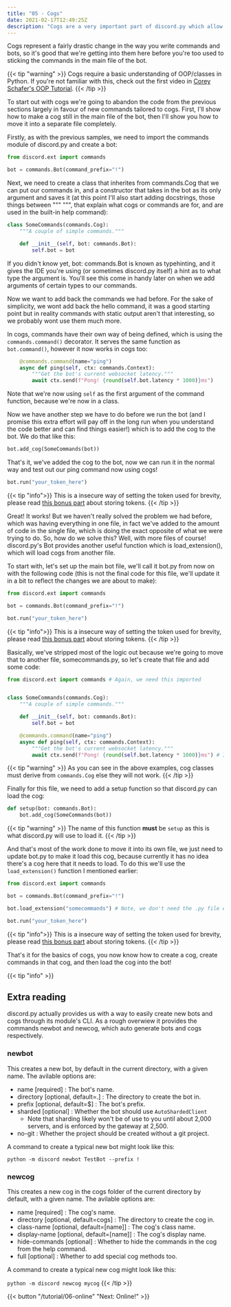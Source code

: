 ```yaml
---
title: "05 - Cogs"
date: 2021-02-17T12:49:25Z
description: "Cogs are a very important part of discord.py which allow you to organise your commands into groups - not to be confused with actual command groups, which will be explained later in the tutorial."
---
```


Cogs represent a fairly drastic change in the way you write commands and bots, so it's good that we're getting into them here before you're too used to sticking the commands in the main file of the bot.

{{< tip "warning" >}}
Cogs require a basic understanding of OOP/classes in Python. If you're not familiar with this, check out the first video in [Corey Schafer's OOP Tutorial](https://www.youtube.com/playlist?list=PL-osiE80TeTsqhIuOqKhwlXsIBIdSeYtc).
{{< /tip >}}

To start out with cogs we're going to abandon the code from the previous sections largely in favour of new commands tailored to cogs. First, I'll show how to make a cog still in the main file of the bot, then I'll show you how to move it into a separate file completely.

Firstly, as with the previous samples, we need to import the commands module of discord.py and create a bot:

```py
from discord.ext import commands

bot = commands.Bot(command_prefix="!")
```

Next, we need to create a class that inherites from commands.Cog that we can put our commands in, and a constructor that takes in the bot as its only argument and saves it (at this point I'll also start adding docstrings, those things between """ """, that explain what cogs or commands are for, and are used in the built-in help command):

```py
class SomeCommands(commands.Cog):
    """A couple of simple commands."""

    def __init__(self, bot: commands.Bot):
        self.bot = bot
```

If you didn't know yet, bot: commands.Bot is known as typehinting, and it gives the IDE you're using (or sometimes discord.py itself) a hint as to what type the argument is. You'll see this come in handy later on when we add arguments of certain types to our commands.

Now we want to add back the commands we had before. For the sake of simplicity, we wont add back the hello command, it was a good starting point but in reality commands with static output aren't that interesting, so we probably wont use them much more.

In cogs, commands have their own way of being defined, which is using the `commands.command()` decorator. It serves the same function as `bot.command()`, however it now works in cogs too:

```py
    @commands.command(name="ping")
    async def ping(self, ctx: commands.Context):
        """Get the bot's current websocket latency."""
        await ctx.send(f"Pong! {round(self.bot.latency * 1000)}ms")
```

Note that we're now using `self` as the first argument of the command function, because we're now in a class.

Now we have another step we have to do before we run the bot (and I promise this extra effort will pay off in the long run when you understand the code better and can find things easier!) which is to add the cog to the bot. We do that like this:

```py
bot.add_cog(SomeCommands(bot))
```

That's it, we've added the cog to the bot, now we can run it in the normal way and test out our ping command now using cogs!

```py
bot.run("your_token_here")
```
{{< tip "info">}}
This is a insecure way of setting the token used for brevity, please read [this bonus part](/tips/tokens) about storing tokens.
{{< /tip >}}

Great! It works! But we haven't really solved the problem we had before, which was having everything in one file, in fact we've added to the amount of code in the single file, which is doing the exact opposite of what we were trying to do. So, how do we solve this? Well, with more files of course! discord.py's Bot provides another useful function which is load_extension(), which will load cogs from another file.

To start with, let's set up the main bot file, we'll call it bot.py from now on with the following code (this is not the final code for this file, we'll update it in a bit to reflect the changes we are about to make):

```py
from discord.ext import commands

bot = commands.Bot(command_prefix="!")

bot.run("your_token_here")
```
{{< tip "info">}}
This is a insecure way of setting the token used for brevity, please read [this bonus part](/tips/tokens) about storing tokens.
{{< /tip >}}

Basically, we've stripped most of the logic out because we're going to move that to another file, somecommands.py, so let's create that file and add some code:

```py
from discord.ext import commands # Again, we need this imported


class SomeCommands(commands.Cog):
    """A couple of simple commands."""

    def __init__(self, bot: commands.Bot):
        self.bot = bot

    @commands.command(name="ping")
    async def ping(self, ctx: commands.Context):
        """Get the bot's current websocket latency."""
        await ctx.send(f"Pong! {round(self.bot.latency * 1000)}ms") # It's now self.bot.latency
```

{{< tip "warning" >}}
As you can see in the above examples, cog classes must derive from `commands.Cog` else they will not work.
{{< /tip >}}

Finally for this file, we need to add a setup function so that discord.py can load the cog:

```py
def setup(bot: commands.Bot):
    bot.add_cog(SomeCommands(bot))
```

{{< tip "warning" >}}
The name of this function **must** be `setup` as this is what discord.py will use to load it.
{{< /tip >}}

And that's most of the work done to move it into its own file, we just need to update bot.py to make it load this cog, because currently it has no idea there's a cog here that it needs to load. To do this we'll use the `load_extension()` function I mentioned earlier:

```py
from discord.ext import commands

bot = commands.Bot(command_prefix="!")

bot.load_extension("somecommands") # Note, we don't need the .py file extension

bot.run("your_token_here")
```
{{< tip "info">}}
This is a insecure way of setting the token used for brevity, please read [this bonus part](/tips/tokens) about storing tokens.
{{< /tip >}}

That's it for the basics of cogs, you now know how to create a cog, create commands in that cog, and then load the cog into the bot!

{{< tip "info" >}}
## Extra reading

discord.py actually provides us with a way to easily create new bots and cogs through its module's CLI. As a rough overwiew it provides the commands newbot and newcog, which auto generate bots and cogs respectively.

### newbot

This creates a new bot, by default in the current directory, with a given name. The avilable options are:

- name [required] : The bot's name.
- directory [optional, default=.] : The directory to create the bot in.
- prefix [optional, default=$] : The bot's prefix.
- sharded [optional] : Whether the bot should use `AutoShardedClient`
  - Note that sharding likely won't be of use to you until about 2,000 servers, and is enforced by the gateway at 2,500.
- no-git : Whether the project should be created without a git project.

A command to create a typical new bot might look like this:

`python -m discord newbot TestBot --prefix !`

### newcog

This creates a new cog in the cogs folder of the current directory by default, with a given name. The avilable options are:

- name [required] : The cog's name.
- directory [optional, default=cogs] : The directory to create the cog in.
- class-name [optional, default=[name]] : The cog's class name.
- display-name [optional, default=[name]] : The cog's display name.
- hide-commands [optional] : Whether to hide the commands in the cog from the help command.
- full [optional] : Whether to add special cog methods too.

A command to create a typical new cog might look like this:

`python -m discord newcog mycog`
{{< /tip >}}

{{< button "/tutorial/06-online" "Next: Online!" >}}
